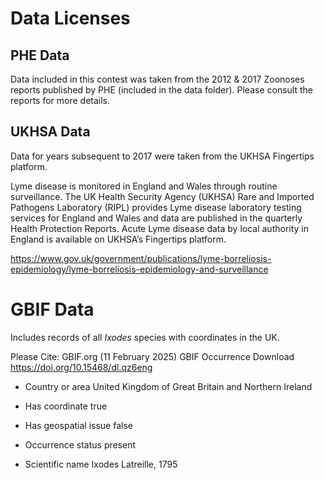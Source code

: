 # Data Licenses

## PHE Data

Data included in this contest was taken from the 2012 & 2017 Zoonoses reports published by PHE (included in the data folder). Please consult the reports for more details.

## UKHSA Data

Data for years subsequent to 2017 were taken from the UKHSA Fingertips platform.

Lyme disease is monitored in England and Wales through routine surveillance. The UK Health Security Agency (UKHSA) Rare and Imported Pathogens Laboratory (RIPL) provides Lyme disease laboratory testing services for England and Wales and data are published in the quarterly Health Protection Reports. Acute Lyme disease data by local authority in England is available on UKHSA’s Fingertips platform.

<https://www.gov.uk/government/publications/lyme-borreliosis-epidemiology/lyme-borreliosis-epidemiology-and-surveillance>

# GBIF Data

Includes records of all *Ixodes* species with coordinates in the UK.

Please Cite: GBIF.org (11 February 2025) GBIF Occurrence Download <https://doi.org/10.15468/dl.qz6eng>

-   Country or area United Kingdom of Great Britain and Northern Ireland

-   Has coordinate true

-   Has geospatial issue false

-   Occurrence status present

-   Scientific name Ixodes Latreille, 1795
